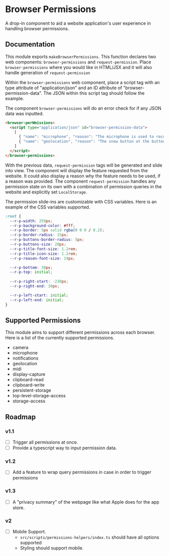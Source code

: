 # Browser Permissions

A drop-in component to aid a website application's user experience in handling browser permissions.

## Documentation

This module exports `makeBrowserPermissions`. This function declares two web components: `browser-permissions` and `request-permission`. Place `browser-permissions` where you would like in HTML/JSX and it will also handle generation of `request-permission`

Within the `browser-permissions` web component, place a script tag with an type attribute of "application/json" and an ID attribute of "browser-permission-data". The JSON within this script tag should follow the example.

The component `browser-permissions` will do an error check for if any JSON data was inputted.

```html
<browser-perWmissions>
  <script type="application/json" id="browser-permission-data">
    [
      { "name": "microphone", "reason": "The microphone is used to record a song." },
      { "name": "geolocation", "reason": "The snow button at the button uses a localized forecast." }
    ]
  </script>
</browser-permissions>
```

With the previous data, `request-permission` tags will be generated and slide into view. The component will display the feature requested from the website. It could also display a reason why the feature needs to be used, if a reason was provided. The component `request-permission` handles any permission state on its own with a combination of permission queries in the website and explicitly set `LocalStorage`.

The permission slide-ins are customizable with CSS variables. Here is an example of the CSS variables supported.

```css
:root {
  --r-p-width: 250px;
  --r-p-background-color: #fff;
  --r-p-border: 5px solid rgba(0 0 0 / 0.2);
  --r-p-border-radius: 15px;
  --r-p-buttons-border-radius: 5px;
  --r-p-buttons-size: 20px;
  --r-p-title-font-size: 1.2rem;
  --r-p-title-icon-size: 1.2rem;
  --r-p-reason-font-size: 19px;

  --r-p-bottom: 30px;
  --r-p-top: initial;
  
  --r-p-right-start: -230px;
  --r-p-right-end: 30px;

  --r-p-left-start: initial;
  --r-p-left-end: initial;
}
```

## Supported Permissions

This module aims to support different permissions across each browser. Here is a list of the currently supported permissions.

- camera
- microphone
- notifications
- geolocation
- midi
- display-capture
- clipboard-read
- clipboard-write
- persistent-storage
- top-level-storage-access
- storage-access

## Roadmap

### v1.1

- [ ] Trigger all permissions at once.
- [ ] Provide a typescript way to input permission data.

### v1.2

- [ ] Add a feature to wrap query permissions in case in order to trigger permissions

### v1.3

- [ ] A "privacy summary" of the webpage like what Apple does for the app store.

### v2

- [ ] Mobile Support.
  - `src/scripts/permissions-helpers/index.ts` should have all options supported
  - Styling should support mobile.
